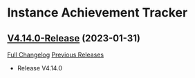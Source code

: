 # Instance Achievement Tracker

## [V4.14.0-Release](https://github.com/Dragnogd/Instance-Achievement-Tracker/tree/V4.14.0-Release) (2023-01-31)
[Full Changelog](https://github.com/Dragnogd/Instance-Achievement-Tracker/commits/V4.14.0-Release) [Previous Releases](https://github.com/Dragnogd/Instance-Achievement-Tracker/releases)

- Release V4.14.0  
